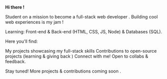**Hi there !**

Student on a mission to become a full-stack web developer . Building cool web experiences is my jam !

Learning: Front-end & Back-end (HTML, CSS, JS, Node) & Databases (SQL).

Here you'll find:

My projects showcasing my full-stack skills
Contributions to open-source projects (learning & giving back )
Connect with me! Open to collabs & feedback.

Stay tuned! More projects & contributions coming soon .

<!---
deividasdul/deividasdul is a ✨ special ✨ repository because its `README.md` (this file) appears on your GitHub profile.
You can click the Preview link to take a look at your changes.
--->

